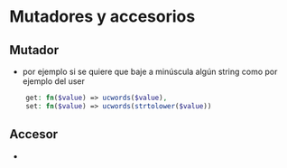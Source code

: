 # Mutadores y accesorios

## Mutador

- por ejemplo si se quiere que baje a minúscula algún string como por ejemplo del user

```php
    get: fn($value) => ucwords($value),
    set: fn($value) => ucwords(strtolower($value))
```

## Accesor

- 